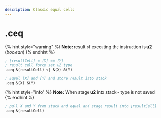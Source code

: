 ```yaml
---
description: Classic equal cells
---
```


# .ceq

{% hint style="warning" %}
**Note:** result of executing the instruction is **u2** \(_boolean_\)
{% endhint %}

```scheme
; [resultCell] = [X] == [Y]
; result cell force set u2 type
.ceq &(resultCell) <| &(X) &(Y)
```

```scheme
; Equal [X] and [Y] and store result into stack
.ceq &(X) &(Y)
```

{% hint style="info" %}
**Note:** When stage **u2** into stack - type is not saved
{% endhint %}

```scheme
; pull X and Y from stack and equal and stage result into [resultCell] 
.ceq &(resultCell)
```





